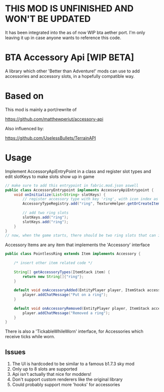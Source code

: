# THIS MOD IS UNFINISHED AND WON'T BE UPDATED

It has been integrated into the as of now WIP bta aether port. I'm only leaving it up in case anyone wants to reference this code.

# BTA Accessory Api [WIP BETA]

A library which other 'Better than Adventure!' mods can use to add accessories and accessory slots, in a hopefully compatible way.

# Based on 

This mod is mainly a port/rewrite of 

https://github.com/matthewperiut/accessory-api

Also influenced by:

https://github.com/UselessBullets/TerrainAPI

# Usage

Implement AccessoryApiEntryPoint in a class and register slot types and edit slotKeys to make slots show up in game
```java
// make sure to add this entrypoint in fabric.mod.json aswell
public class AccessoryEntrypoint implements AccessoryApiEntrypoint {
	void onInitialize(List<String> slotKeys) {
        // register accessory type with key 'ring', with icon index as second argument (using HalpLibe's texturehelper)
        AccessoryTypeRegistry.add("ring", TextureHelper.getOrCreateItemTextureIndex("mod_id", "ring.png"));
        
        // add two ring slots
        slotKeys.add("ring");
        slotKeys.add("ring");
    }
}
// now, when the game starts, there should be two ring slots that can insert any ring Accessory
```

Accessory Items are any item that implements the 'Accessory' interface
```java
public class PointlessRing extends Item implements Accessory {
    
    /* insert other item related code */
    
    String[] getAccessoryTypes(ItemStack item) {
        return new String[]{"ring"};
    }
    
    default void onAccessoryAdded(EntityPlayer player, ItemStack accessory) {
        player.addChatMessage("Put on a ring");
    }
    
    default void onAccessoryRemoved(EntityPlayer player, ItemStack accessory) {
        player.addChatMessage("Removed a ring");
    }
}
```

There is also a 'TickableWhileWorn' interface, for Accessories which receive ticks while worn.

## Issues

1. The UI is hardcoded to be similar to a famous b1.7.3 sky mod
2. Only up to 8 slots are supported
3. Api isn't actually that nice for modders!
4. Don't support custom renderers like the original library
5. Could probably support more 'hooks' for accessories

